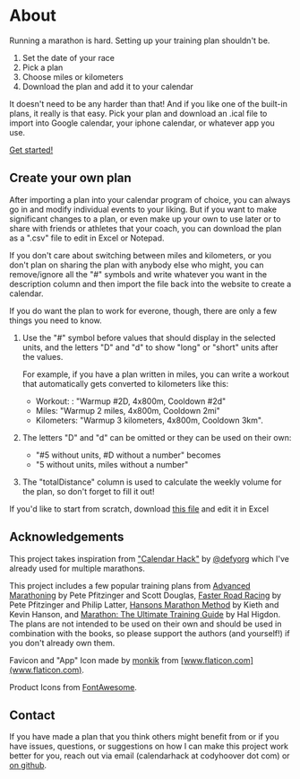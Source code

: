 # About

Running a marathon is hard. Setting up your training plan shouldn't be.

1. Set the date of your race
2. Pick a plan
3. Choose miles or kilometers
4. Download the plan and add it to your calendar

It doesn't need to be any harder than that! And if you like one of the built-in plans, it really is that easy. Pick your plan and download an .ical file to import into Google calendar, your iphone calendar, or whatever app you use.

[Get started!](https://www.codyhoover.com/calendar-hack)

## Create your own plan

After importing a plan into your calendar program of choice, you can always go in and modify individual events to your liking. But if you want to make significant changes to a plan, or even make up your own to use later or to share with friends or athletes that your coach, you can download the plan as a ".csv" file to edit in Excel or Notepad.

If you don't care about switching between miles and kilometers, or you don't plan on sharing the plan with anybody else who might, you can remove/ignore all the "#" symbols and write whatever you want in the description column and then import the file back into the website to create a calendar.

If you do want the plan to work for everone, though, there are only a few things you need to know.

1. Use the "#" symbol before values that should display in the selected units, and the letters "D" and "d" to show "long" or "short" units after the values.

   For example, if you have a plan written in miles, you can write a workout that automatically gets converted to kilometers like this:
    * Workout: : "Warmup #2D, 4x800m, Cooldown #2d"
    * Miles: "Warmup 2 miles, 4x800m, Cooldown 2mi"
    * Kilometers: "Warmup 3 kilometers, 4x800m, Cooldown 3km".


2. The letters "D" and "d" can be omitted or they can be used on their own:
    * "#5 without units, #D without a number" becomes
    * "5 without units, miles without a number"


3. The "totalDistance" column is used to calculate the weekly volume for the plan, so don't forget to fill it out!

If you'd like to start from scratch, download [this file](https://raw.githubusercontent.com/hoovercj/calendar-hack/master/src/workouts/template.csv) and edit it in Excel

## Acknowledgements

This project takes inspiration from ["Calendar Hack"](https://defy.org/hacks/calendarhack/about/) by [@defyorg](https://twitter.com/defyorg) which I've already used for multiple marathons.

This project includes a few popular training plans from [Advanced Marathoning](http://www.amazon.com/Advanced-Marathoning-Edition-Pete-Pfitzinger/dp/0736074600) by Pete Pfitzinger and Scott Douglas, [Faster Road Racing](https://www.amazon.com/Faster-Road-Racing-Half-Marathon/dp/1450470459) by Pete Pfitzinger and Philip Latter, [Hansons Marathon Method](https://hansons-running.com/collections/hansons-swag/products/hansons-method-hansons-method-mara%22) by Kieth and Kevin Hanson, and [Marathon: The Ultimate Training Guide](http://www.amazon.com/Marathon-Ultimate-Training-Programs-Marathons/dp/1609612248) by Hal Higdon. The plans are not intended to be used on their own and should be used in combination with the books, so please support the authors (and yourself!) if you don't already own them.

Favicon and "App" Icon made by [monkik](https://www.flaticon.com/authors/monkik) from [www.flaticon.com](www.flaticon.com).

Product Icons from [FontAwesome](https://fontawesome.com/license/free).

## Contact

If you have made a plan that you think others might benefit from or if you have issues, questions, or suggestions on how I can make this project work better for you, reach out via email (calendarhack at codyhoover dot com) or [on github](https://github.com/hoovercj/calendar-hack/issues).